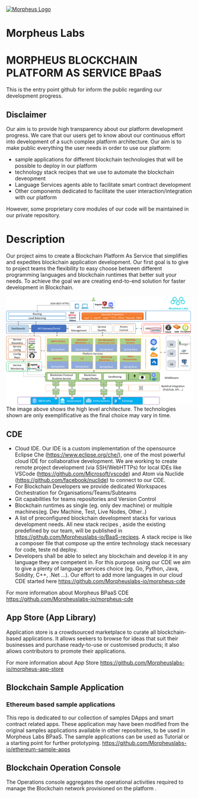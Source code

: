 [![Morpheus Logo](https://avatars1.githubusercontent.com/u/34614083?s=200&amp;v=4)](http://morpheuslabs.io/)
# Morpheus Labs

# MORPHEUS BLOCKCHAIN PLATFORM AS SERVICE BPaaS
This is the entry point github for inform the public regarding our development progress.
## Disclaimer
Our aim is to provide high transparency about our platform development progress. We care that our users get to know about our continuous effort into development of a such complex platform architecture. Our aim is to make public everything the user needs in order to use our platform:
 - sample applications for different blockchain technologies that will be possible to deploy in our platform
 - technology stack recipes that we use to automate the blockchain deveopment
 - Language Services agents able to facilitate smart contract development
 - Other components dedicated to facilitate the user interaction/integration with our platform

 However, some proprietary core modules of our code will be maintained in our private repository.

# Description
Our project aims to create a Blockchain Platform As Service that simplifies and expedites blockchain application development.
Our first goal is to give to project teams the flexibility to easy choose between different programming languages and blockchain runtimes that better suit your needs. To achieve the goal we are creating end-to-end solution for faster development in Blockchain.

![Morpheus BPaaS](./img/ML_Archi.png)The image above shows the high level architecture. The technologies shown are only exemplificative as the final choice may vary in time.
##  CDE
  - Cloud IDE. Our IDE is a custom implementation of the opensource Eclipse Che (https://www.eclipse.org/che/), one of the most powerful cloud IDE for collaborative development. We are working to create remote project development (via SSH/WebHTTPs) for local IDEs like VSCode (https://github.com/Microsoft/vscode) and Atom via Nuclide (https://github.com/facebook/nuclide) to connect to our CDE.
  - For Blockchain Developers we provide dedicated Workspaces Orchestration for Organisations/Teams/Subteams
  - Git capabilities for teams repositories and Version Control
  - Blockchain runtimes as single (eg. only dev machine) or multiple machines(eg. Dev Machine, Test, Live Nodes, Other..)
  - A list of preconfigured blockchain development stacks for various development needs. All new stack recipes , aside the existing predefined by our team, will be published in https://github.com/Morpheuslabs-io/BaaS-recipes. A stack recipe is like a composer file that compose up the entire technology stack necessary for code, teste nd deploy.
  - Developers shall be able to select any blockchain and develop it in any language they are competent in. For this purpose using our CDE we aim to give a plenty of language services choice (eg. Go, Python, Java, Solidity, C++, .Net ...). Our effort to add more languages in our cloud CDE started here https://github.com/Morpheuslabs-io/morpheus-cde

  For more information about Morpheus BPaaS CDE https://github.com/Morpheuslabs-io/morpheus-cde

##  App Store (App Library)
Application store is a crowdsourced marketplace to curate all blockchain-based applications. It allows seekers to browse for ideas that suit their businesses and purchase ready-to-use or customised products; it also allows contributors to promote their applications.

  For more information about App Store https://github.com/Morpheuslabs-io/morpheus-app-store

## Blockchain Sample Application
### Ethereum based sample applications
  This repo is dedicated to our collection of samples DApps and smart contract related apps. These application may have been modified from the original samples applications available in other repositories, to be used in Morpheus Labs BPaaS. The sample applications can be used as Tutorial or a starting point for further prototyping.
  https://github.com/Morpheuslabs-io/ethereum-sample-apps
## Blockchain Operation Console
The Operations console aggregates the operational activities required to manage the Blockchain network provisioned on the platform .
